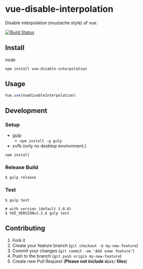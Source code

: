 # vue-disable-interpolation
Disable interpolation (mustache style) of vue.

[![Build Status](https://travis-ci.org/alfa-jpn/vue-disable-interpolation.svg?branch=master)](https://travis-ci.org/alfa-jpn/vue-disable-interpolation)

## Install

node

```shell
npm install vue-disable-interpolation
```

## Usage

```js
Vue.use(VueDisableInterpolation)
```

## Development

### Setup

- gulp
  - `npm install -g gulp`
- xvfb (only no desktop environment.)

```shell
npm install
```

### Release Build

```shell
$ gulp release
```

### Test

```shell
$ gulp test

# with version (default 2.0.0)
$ VUE_VERSION=2.3.4 gulp test
```

## Contributing

1. Fork it
1. Create your feature branch (`git checkout -b my-new-feature`)
1. Commit your changes (`git commit -am 'Add some feature'`)
1. Push to the branch (`git push origin my-new-feature`)
1. Create new Pull Request (**Please not include `dist/` files**)
